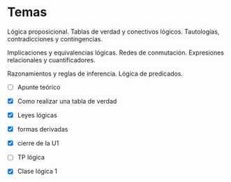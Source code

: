 # Temas
Lógica proposicional. Tablas de verdad y conectivos lógicos. Tautologías, contradicciones y contingencias. 

Implicaciones y equivalencias lógicas. Redes de conmutación. Expresiones relacionales y cuantificadores.

Razonamientos y reglas de inferencia. Lógica de predicados.

- [ ] Apunte teórico
- [x] Como realizar una tabla de verdad
- [x] Leyes lógicas 
- [x] formas derivadas
- [x] cierre de la U1
- [ ] TP lógica 
- [x] Clase lógica 1

